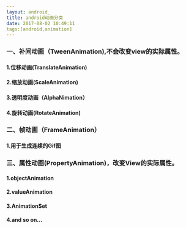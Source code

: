 ```yaml
---
layout: android_
title: android动画分类
date: 2017-08-02 10:49:11
tags:[android,animation]
---
```

### 一、补间动画（TweenAnimation),不会改变view的实际属性。
   #### 1.位移动画(TranslateAnimation)
   #### 2.缩放动画(ScaleAnimation)
   #### 3.透明度动画（AlphaNimation）
   #### 4.旋转动画(RotateAnimation)
### 二、帧动画（FrameAnimation）
   ####  1.用于生成连续的Gif图
### 三、属性动画(PropertyAnimation)，改变View的实际属性。
   #### 1.objectAnimation
   #### 2.valueAnimation
   #### 3.AnimationSet
   #### 4.and so on...
   
